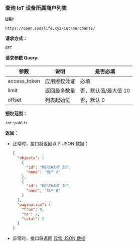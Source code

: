 ### 查询 IoT 设备所属商户列表

**URI:**

    https://open.sodalife.xyz/iot/merchants/

**请求方式：**

    GET

**请求参数 Query:**

| 参数         | 说明         | 是否必填          |
| ------------ | ------------ | --------------- |
| access_token | 应用授权凭证 | 必填               |
| limit        | 返回最多数量 | 否，默认值/最大值 10 |
| offset       | 列表起始位   | 否，默认 0          |

**授权范围：**

    iot:public

**返回：**

- 正常时，接口将返回以下 JSON 数据：

  ```json
  {
    "objects": [
      {
        "id": "MERCHANT_ID",
        "name": "商户 A"
      },
      {
        "id": "MERCHANT_ID",
        "name": "商户 B"
      }
    ],
    "pagination": {
      "from": 0,
      "to": 2,
      "total": 2
    }
  }
  ```

- 异常时，接口将返回 [异常 JSON 数据](https://docs-open.sodalife.cc/#/api/error)
